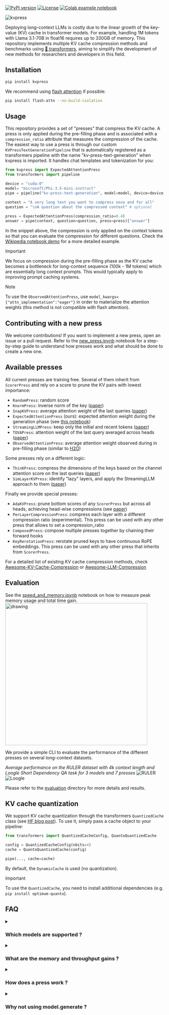 [![PyPI version](https://badge.fury.io/py/kvpress.svg)](https://badge.fury.io/py/kvpress)
[![License](https://img.shields.io/badge/License-Apache%202.0-blue.svg)](https://opensource.org/licenses/Apache-2.0)
[![Colab example notebook](https://colab.research.google.com/assets/colab-badge.svg)](https://colab.research.google.com/drive/1JNvaTKuuAHrl49dYB9-mdEH_y52Ib-NP?usp=drive_link)

![kvpress](kvpress.jpg)

Deploying long-context LLMs is costly due to the linear growth of the key-value (KV) cache in transformer models. For example, handling 1M tokens with Llama 3.1-70B in float16 requires up to 330GB of memory. This repository implements multiple KV cache compression methods and benchmarks using [🤗 transformers](https://huggingface.co/docs/transformers/en/index), aiming to simplify the development of new methods for researchers and developers in this field.

## Installation

```bash
pip install kvpress
```

We recommend using [flash attention](https://github.com/Dao-AILab/flash-attention/) if possible:
```bash
pip install flash-attn --no-build-isolation
```

## Usage

This repository provides a set of "presses" that compress the KV cache. A press is only applied during the pre-filling phase and is associated with a `compression_ratio` attribute that measures the compression of the cache. The easiest way to use a press is through our custom `KVPressTextGenerationPipeline` that is automatically registered as a transformers pipeline with the name "kv-press-text-generation" when kvpress is imported. It handles chat templates and tokenization for you:

```python
from kvpress import ExpectedAttentionPress
from transformers import pipeline

device = "cuda:0"
model= "microsoft/Phi-3.5-mini-instruct"
pipe = pipeline("kv-press-text-generation", model=model, device=device, torch_dtype="auto", model_kwargs={"attn_implementation":"flash_attention_2"})

context = "A very long text you want to compress once and for all"
question = "\nA question about the compressed context" # optional
    
press = ExpectedAttentionPress(compression_ratio=0.4)
answer = pipe(context, question=question, press=press)["answer"]
```

In the snippet above, the compression is only applied on the context tokens so that you can evaluate the compression for different questions. Check the [Wikipedia notebook demo](notebooks/wikipedia_demo.ipynb) for a more detailed example.

> [!IMPORTANT]  
> We focus on compression during the pre-filling phase as the KV cache becomes a bottleneck for long-context sequence (100k - 1M tokens) which are essentially long context prompts. This would typically apply to improving prompt caching systems.

> [!NOTE]  
> To use the `ObservedAttentionPress`, use `model_kwargs={"attn_implementation":"eager"}` in order to materialize the attention weights (this method is not compatible with flash attention).

## Contributing with a new press

We welcome contributions! If you want to implement a new press, open an issue or a pull request. Refer to the [new_press.ipynb](notebooks/new_press.ipynb) notebook for a step-by-step guide to understand how presses work and what should be done to create a new one.

## Available presses

All current presses are training free. Several of them inherit from `ScorerPress` and rely on a score to prune the KV pairs with lowest importance:

- `RandomPress`: random score
- `KnormPress`: inverse norm of the key ([paper](https://arxiv.org/abs/2406.11430))
- `SnapKVPress`: average attention weight of the last queries ([paper](https://arxiv.org/abs/2404.14469))
- `ExpectedAttentionPress` (ours): expected attention weight during the generation phase  (see [this notebook](notebooks/expected_attention.ipynb))
- `StreamingLLMPress`: keep only the initial and recent tokens ([paper](https://arxiv.org/abs/2309.17453))
- `TOVAPress`: attention weight of the last query averaged across heads ([paper](https://arxiv.org/abs/2401.06104))
- `ObservedAttentionPress`: average attention weight observed during in pre-filling phase (similar to [H2O](https://arxiv.org/abs/2306.14048))

Some presses rely on a different logic:
- `ThinKPress`: compress the dimensions of the keys based on the channel attention score on the last queries ([paper](https://arxiv.org/pdf/2407.21018))
- `SimLayerKVPress`: identify "lazy" layers, and apply the StreamingLLM approach to them ([paper](https://arxiv.org/abs/2410.13846))

Finally we provide special presses:
- `AdaKVPress`: prune bottom scores of any `ScorerPress` but across all heads, achieving head-wise compressions (see [paper](https://arxiv.org/abs/2407.11550))
- `PerLayerCompressionPress`: compress each layer with a different compression ratio (experimental). This press can be used with any other press that allows to set a compression_ratio
- `ComposedPress`: compose multiple presses together by chaining their forward hooks
- `KeyRerotationPress`: rerotate pruned keys to have continuous RoPE embeddings. This press can be used with any other press that inherits from `ScorerPress`.

For a detailed list of existing KV cache compression methods, check [Awesome-KV-Cache-Compression](https://github.com/October2001/Awesome-KV-Cache-Compression) or [Awesome-LLM-Compression](https://github.com/HuangOwen/Awesome-LLM-Compression?tab=readme-ov-file#kv-cache-compression)

## Evaluation

See the [speed_and_memory.ipynb](notebooks/speed_and_memory.ipynb) notebook on how to measure peak memory usage and total time gain.
<img src="evaluation/assets/peak_memory_consumption.png" alt="drawing" width="450"/>


We provide a simple CLI to evaluate the performance of the different presses on several long-context datasets. 

_Average performance on the RULER dataset with 4k context length and Loogle Short Dependency QA task for 3 models and 7 presses_
![RULER](evaluation/assets/ruler_4096_average%20score.png)
![Loogle](evaluation/assets/loogle_shortdep_qa.png)

Please refer to the [evaluation](evaluation/README.md) directory for more details and results.

## KV cache quantization

We support KV cache quantization through the transformers `QuantizedCache` class (see [HF blog post](https://huggingface.co/blog/kv-cache-quantization#how-to-use-quantized-kv-cache-in-%F0%9F%A4%97-transformers)). To use it, simply pass a cache object to your pipeline:

```python
from transformers import QuantizedCacheConfig, QuantoQuantizedCache

config = QuantizedCacheConfig(nbits=4)
cache = QuantoQuantizedCache(config)

pipe(..., cache=cache)
```

By default, the `DynamicCache` is used (no quantization). 

> [!IMPORTANT]  
> To use the `QuantizedCache`, you need to install additional dependencies (e.g. `pip install optimum-quanto`).


## FAQ

<details><summary> 

### Which models are supported ? 
</summary>

Some presses depend on the model architecture (_e.g._ `ExpectedAttentionPress` and `SnapKVPress`) hence they might not work with all models. We tested support for `LlamaForCausalLM`, `MistralForCausalLM`, `Phi3ForCausalLM` and `Qwen2ForCausalLM` but many other models might be supported out of the box because their implementation is often similar in transformers.
</details>


<details> <summary> 

### What are the memory and throughput gains ?
</summary>

Memory usage should be reduced by around `compression_ratio * kv_cache_size`. As the KV cache is smaller, decoding should also be faster. You can measure peak memory usage gain and total time gain using [this notebook](notebooks/speed_and_memory.ipynb).
</details>


<details> <summary> 

### How does a press work ? </summary>

A press registers a forward hook (`press.forward_hook` method) to each attention layer during the pre-filling phase. Registration can be applied using the press as a context manager (`press.__call__` method):

```python
import torch
from transformers import AutoModelForCausalLM
from kvpress import KnormPress

device = "cuda:0"
ckpt = "meta-llama/Meta-Llama-3.1-8B-Instruct"
model = AutoModelForCausalLM.from_pretrained(ckpt).to(device)
press = KnormPress(compression_ratio=0.4)

inputs = model.dummy_inputs["input_ids"].to(device)

with torch.no_grad():
    print(model(inputs).past_key_values[0][0].shape)
    # torch.Size([3, 8, 5, 128])
    
with torch.no_grad(), press(model):
    print(model(inputs).past_key_values[0][0].shape)
    # torch.Size([3, 8, 3, 128])
```
</details>

<details><summary> 

### Why not using model.generate ? 
</summary>

In fact you can use `model.generate` with a press by using the press as a context manager:

```python
with press(model):
    outputs = model.generate(inputs)
```

However, the `generate` method does not allow to exclude the question from the compression, which would artificially favors methods such as SnapKV. Ideally, we want a compression method that works whatever comes after the context (_e.g._ for use cases such as chat or document question answering). Finally the `generate` method does not allow to provide generation for multiple questions at once.

</details>
